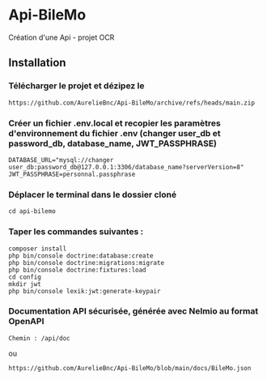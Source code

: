 # Api-BileMo
Création d'une Api - projet OCR 

## Installation

### Télécharger le projet et dézipez le
```
https://github.com/AurelieBnc/Api-BileMo/archive/refs/heads/main.zip
```

### Créer un fichier .env.local et recopier les paramètres d'environnement du fichier .env (changer user_db et password_db, database_name, JWT_PASSPHRASE)

```
DATABASE_URL="mysql://changer user_db:password_db@127.0.0.1:3306/database_name?serverVersion=8"
JWT_PASSPHRASE=personnal.passphrase
```

### Déplacer le terminal dans le dossier cloné
```
cd api-bilemo
```

### Taper les commandes suivantes :
```
composer install
php bin/console doctrine:database:create
php bin/console doctrine:migrations:migrate
php bin/console doctrine:fixtures:load
cd config
mkdir jwt
php bin/console lexik:jwt:generate-keypair
```
### Documentation API sécurisée, générée avec Nelmio au format OpenAPI
```
Chemin : /api/doc
```
ou 
```
https://github.com/AurelieBnc/Api-BileMo/blob/main/docs/BileMo.json
```

